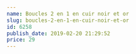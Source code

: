 ```yaml
---
name: Boucles 2 en 1 en cuir noir et or
slug: boucles-2-en-1-en-cuir-noir-et-or
id: 6258
publish_date: 2019-02-20 21:29:52
price: 29
---
```

